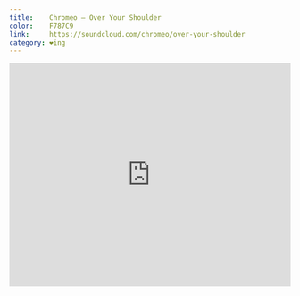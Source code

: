 ```yaml
---
title:    Chromeo – Over Your Shoulder
color:    F787C9
link:     https://soundcloud.com/chromeo/over-your-shoulder
category: ❤ing
---
```


<div class="embed rich soundcloud">
    <iframe width="100%" height="400" scrolling="no" frameborder="no" src="https://w.soundcloud.com/player/?visual=true&amp;url=http%3A%2F%2Fapi.soundcloud.com%2Ftracks%2F109962663&amp;show_artwork=true&amp;visual=false&amp;hide_related=true&amp;color=F787C9&amp;show_user=true&amp;show_comments=false&amp;show_reposts=false&amp;auto_play=false"></iframe>
</div>

